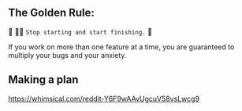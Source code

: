 ## The Golden Rule:

🦸 🦸‍♂️ `Stop starting and start finishing.` 🏁

If you work on more than one feature at a time, you are guaranteed to multiply your bugs and your anxiety.

## Making a plan

https://whimsical.com/reddit-Y6F9wAAvUgcuV58vsLwcg9
